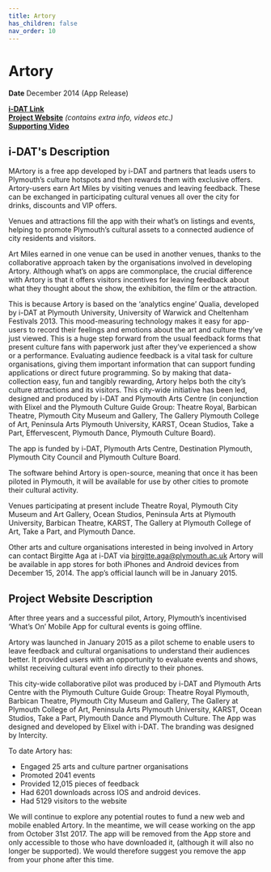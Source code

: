 ```yaml
---
title: Artory
has_children: false
nav_order: 10
---
```


# Artory

**Date** December 2014 (App Release)

**[i-DAT Link](https://i-dat.org/artory/)**  
**[Project Website](http://www.artory.co.uk/)** _(contains extra info, videos etc.)_  
**[Supporting Video](https://vimeo.com/114340188)**

## i-DAT's Description

MArtory is a free app developed by i-DAT and partners that leads users to Plymouth’s culture hotspots and then rewards them with exclusive offers.
Artory-users earn Art Miles by visiting venues and leaving feedback. These can be exchanged in participating cultural venues all over the city for drinks, discounts and VIP offers.

Venues and attractions fill the app with their what’s on listings and events, helping to promote Plymouth’s cultural assets to a connected audience of city residents and visitors.

Art Miles earned in one venue can be used in another venues, thanks to the collaborative approach taken by the organisations involved in developing Artory.
Although what’s on apps are commonplace, the crucial difference with Artory is that it offers visitors incentives for leaving feedback about what they thought about the show, the exhibition, the film or the attraction.

This is because Artory is based on the ‘analytics engine’ Qualia, developed by i-DAT at Plymouth University, University of Warwick and Cheltenham Festivals 2013. This mood-measuring technology makes it easy for app-users to record their feelings and emotions about the art and culture they’ve just viewed.
This is a huge step forward from the usual feedback forms that present culture fans with paperwork just after they’ve experienced a show or a performance.
Evaluating audience feedback is a vital task for culture organisations, giving them important information that can support funding applications or direct future programming. So by making that data-collection easy, fun and tangibly rewarding, Artory helps both the city’s culture attractions and its visitors.
This city-wide initiative has been led, designed and produced by i-DAT and Plymouth Arts Centre (in conjunction with Elixel and the Plymouth Culture Guide Group: Theatre Royal, Barbican Theatre, Plymouth City Museum and Gallery, The Gallery Plymouth College of Art, Peninsula Arts Plymouth University, KARST, Ocean Studios, Take a Part, Effervescent, Plymouth Dance, Plymouth Culture Board).

The app is funded by i-DAT, Plymouth Arts Centre, Destination Plymouth, Plymouth City Council and Plymouth Culture Board.

The software behind Artory is open-source, meaning that once it has been piloted in Plymouth, it will be available for use by other cities to promote their cultural activity.

Venues participating at present include Theatre Royal, Plymouth City Museum and Art Gallery, Ocean Studios, Peninsula Arts at Plymouth University, Barbican Theatre, KARST, The Gallery at Plymouth College of Art, Take a Part, and Plymouth Dance.

Other arts and culture organisations interested in being involved in Artory can contact Birgitte Aga at i-DAT via birgitte.aga@plymouth.ac.uk
Artory will be available in app stores for both iPhones and Android devices from December 15, 2014. The app’s official launch will be in January 2015.

## Project Website Description

After three years and a successful pilot, Artory, Plymouth’s incentivised ‘What’s On’ Mobile App for cultural events is going offline.

Artory was launched in January 2015 as a pilot scheme to enable users to leave feedback and cultural organisations to understand their audiences better. It provided users with an opportunity to evaluate events and shows, whilst receiving cultural event info directly to their phones.

This city-wide collaborative pilot was produced by i-DAT and Plymouth Arts Centre with the Plymouth Culture Guide Group: Theatre Royal Plymouth, Barbican Theatre, Plymouth City Museum and Gallery, The Gallery at Plymouth College of Art, Peninsula Arts Plymouth University, KARST, Ocean Studios, Take a Part, Plymouth Dance and Plymouth Culture. The App was designed and developed by Elixel with i-DAT. The branding was designed by Intercity.

To date Artory has:

- Engaged 25 arts and culture partner organisations
- Promoted 2041 events
- Provided 12,015 pieces of feedback
- Had 6201 downloads across IOS and android devices.
- Had 5129 visitors to the website

We will continue to explore any potential routes to fund a new web and mobile enabled Artory. In the meantime, we will cease working on the app from October 31st 2017. The app will be removed from the App store and only accessible to those who have downloaded it, (although it will also no longer be supported). We would therefore suggest you remove the app from your phone after this time.
